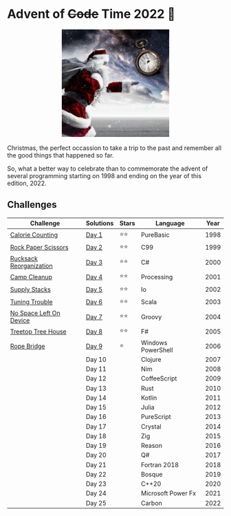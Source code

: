 # Advent of ~~Code~~ Time 2022 🎄

<p align="center">
  <img width=250 src="santa.png">
</p>

Christmas, the perfect occassion to take a trip to the past and remember all the good things that happened so far. 

So, what a better way to celebrate than to commemorate the advent of several programming starting on 1998 and ending on the year of this edition, 2022.

## Challenges

| Challenge                                                       | Solutions         | Stars | Language           | Year |
|-----------------------------------------------------------------|-------------------|-------|--------------------|------|
| [Calorie Counting](https://adventofcode.com/2022/day/1)         | [Day 1](Day%201/) | ⭐⭐    | PureBasic          | 1998 |
| [Rock Paper Scissors](https://adventofcode.com/2022/day/2)      | [Day 2](Day%202/) | ⭐⭐    | C99                | 1999 |
| [Rucksack Reorganization ](https://adventofcode.com/2022/day/3) | [Day 3](Day%203/) | ⭐⭐    | C#                 | 2000 |
| [Camp Cleanup](https://adventofcode.com/2022/day/4)             | [Day 4](Day%204/) | ⭐⭐    | Processing         | 2001 |
| [Supply Stacks](https://adventofcode.com/2022/day/5)            | [Day 5](Day%205/) | ⭐⭐    | Io                 | 2002 |
| [Tuning Trouble](https://adventofcode.com/2022/day/6)           | [Day 6](Day%206/) | ⭐⭐    | Scala              | 2003 |
| [No Space Left On Device](https://adventofcode.com/2022/day/7)  | [Day 7](Day%207/) | ⭐⭐    | Groovy             | 2004 |
| [Treetop Tree House](https://adventofcode.com/2022/day/8)       | [Day 8](Day%208/) | ⭐⭐    | F#                 | 2005 |
| [Rope Bridge ](https://adventofcode.com/2022/day/9)             | [Day 9](Day%209/) | ⭐     | Windows PowerShell | 2006 |
|                                                                 | Day 10            |       | Clojure            | 2007 |
|                                                                 | Day 11            |       | Nim                | 2008 |
|                                                                 | Day 12            |       | CoffeeScript       | 2009 |
|                                                                 | Day 13            |       | Rust               | 2010 |
|                                                                 | Day 14            |       | Kotlin             | 2011 |
|                                                                 | Day 15            |       | Julia              | 2012 |
|                                                                 | Day 16            |       | PureScript         | 2013 |
|                                                                 | Day 17            |       | Crystal            | 2014 |
|                                                                 | Day 18            |       | Zig                | 2015 |
|                                                                 | Day 19            |       | Reason             | 2016 |
|                                                                 | Day 20            |       | Q#                 | 2017 |
|                                                                 | Day 21            |       | Fortran 2018       | 2018 |
|                                                                 | Day 22            |       | Bosque             | 2019 |
|                                                                 | Day 23            |       | C++20              | 2020 |
|                                                                 | Day 24            |       | Microsoft Power Fx | 2021 |
|                                                                 | Day 25            |       | Carbon             | 2022 |
